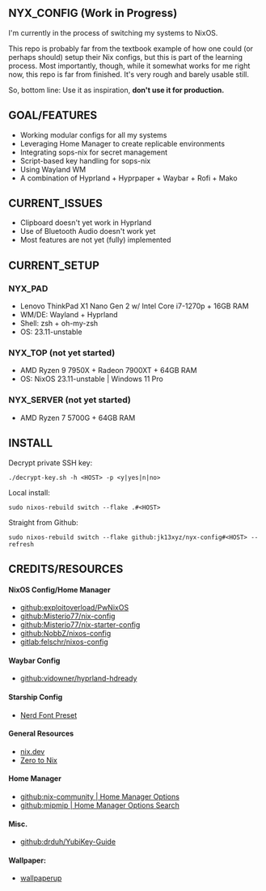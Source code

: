 ## NYX_CONFIG (Work in Progress)

I'm currently in the process of switching my systems to NixOS. 

This repo is probably far from the textbook example of how one could (or perhaps should) setup their Nix configs, but this is part of the learning process. Most importantly, though, while it somewhat works for me right now, this repo is far from finished. It's very rough and barely usable still.

So, bottom line: Use it as inspiration, **don't use it for production.**

## GOAL/FEATURES
- Working modular configs for all my systems
- Leveraging Home Manager to create replicable environments
- Integrating sops-nix for secret management
- Script-based key handling for sops-nix
- Using Wayland WM
- A combination of Hyprland + Hyprpaper + Waybar + Rofi + Mako

## CURRENT_ISSUES
- Clipboard doesn't yet work in Hyprland
- Use of Bluetooth Audio doesn't work yet
- Most features are not yet (fully) implemented

## CURRENT_SETUP

### NYX_PAD
- Lenovo ThinkPad X1 Nano Gen 2 w/ Intel Core i7-1270p + 16GB RAM
- WM/DE: Wayland + Hyprland
- Shell: zsh + oh-my-zsh
- OS: 23.11-unstable

### NYX_TOP (not yet started)
- AMD Ryzen 9 7950X + Radeon 7900XT + 64GB RAM
- OS: NixOS 23.11-unstable | Windows 11 Pro

### NYX_SERVER (not yet started)
- AMD Ryzen 7 5700G + 64GB RAM

## INSTALL

Decrypt private SSH key:

    ./decrypt-key.sh -h <HOST> -p <y|yes|n|no> 
    
Local install:

    sudo nixos-rebuild switch --flake .#<HOST>
    
Straight from Github:

    sudo nixos-rebuild switch --flake github:jk13xyz/nyx-config#<HOST> --refresh

## CREDITS/RESOURCES

#### NixOS Config/Home Manager
- [github:exploitoverload/PwNixOS](https://github.com/exploitoverload/PwNixOS/)
- [github:Misterio77/nix-config](https://github.com/Misterio77/nix-config)
- [github:Misterio77/nix-starter-config](https://github.com/Misterio77/nix-starter-config)
- [github:NobbZ/nixos-config](https://github.com/NobbZ/nixos-config)
- [gitlab:felschr/nixos-config](https://gitlab.com/felschr/nixos-config)

#### Waybar Config
- [github:vidowner/hyprland-hdready](https://github.com/vidowner/hyprland-hdready)

#### Starship Config
- [Nerd Font Preset](https://starship.rs/presets/nerd-font.html)

#### General Resources
- [nix.dev](https://nix.dev)
- [Zero to Nix](https://zero-to-nix.com)

#### Home Manager
- [github:nix-community | Home Manager Options](https://nix-community.github.io/home-manager/options.html)
- [github:mipmip | Home Manager Options Search](https://mipmip.github.io/home-manager-option-search/?query=ncspot)

#### Misc.
- [github:drduh/YubiKey-Guide](https://github.com/drduh/YubiKey-Guide)

#### Wallpaper:
- [wallpaperup](https://www.wallpaperup.com/196208/scientific_space_planet_galaxy_stars_mac_ox_ultrahd_4k_wallpaper.html)

